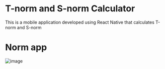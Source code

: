 # T-norm and S-norm Calculator

This is a mobile application developed using React Native that calculates T-norm  and S-norm

# Norm app
![image](https://github.com/serhiidankovych/fuzzy-norm/assets/90717067/5c40343b-9230-4e9b-ab2d-da34cf3ce0e6)
